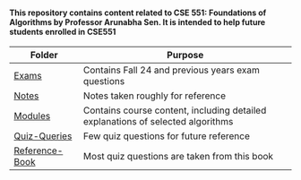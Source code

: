 #### This repository contains content related to CSE 551: Foundations of Algorithms by Professor Arunabha Sen. It is intended to help future students enrolled in CSE551


|        Folder        | Purpose  |
|----------------|-------------|
| [Exams](https://github.com/AKR-2803/CSE-551-Foundations-Of-Algorithms/tree/main/Exams)  | Contains Fall 24 and previous years exam questions |
| [Notes](https://github.com/AKR-2803/CSE-551-Foundations-Of-Algorithms/tree/main/Notes)  | Notes taken roughly for reference |
| [Modules](https://github.com/AKR-2803/CSE-551-Foundations-Of-Algorithms/tree/main/Modules/)  | Contains course content, including detailed explanations of selected algorithms |
| [Quiz-Queries](https://github.com/AKR-2803/CSE-551-Foundations-Of-Algorithms/tree/main/Quiz-Queries)  | Few quiz questions for future reference |
| [Reference-Book](https://github.com/AKR-2803/CSE-551-Foundations-Of-Algorithms/tree/main/Reference-Book)  | Most quiz questions are taken from this book |